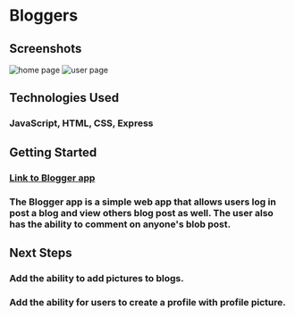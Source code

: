 # Bloggers 

## Screenshots 
![home page](https://i.imgur.com/ryW1UKO.png) 
![user page](https://i.imgur.com/I3t3C6B.png) 

## Technologies Used 
### JavaScript, HTML, CSS, Express 

## Getting Started 
### [Link to Blogger app](https://afternoon-brook-18298.herokuapp.com/users#) 
### The Blogger app is a simple web app that allows users log in  post a blog and view others blog post as well. The user also has the ability to comment on anyone's blob post. 

## Next Steps 
### Add the ability to add pictures to blogs.
### Add the ability for users to create a profile with profile picture. 
